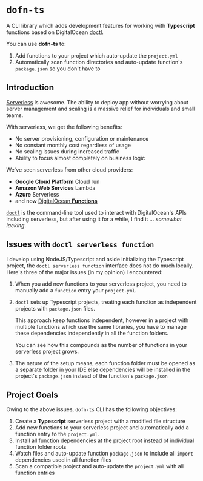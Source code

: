 # `dofn-ts`

A CLI library which adds development features for working with **Typescript**
functions based on
DigitalOcean [doctl](https://docs.digitalocean.com/reference/doctl/).

You can use **dofn-ts** to:

1. Add functions to your project which auto-update the `project.yml`
2. Automatically scan function directories and auto-update
   function's `package.json` so you don't have to

## Introduction

[Serverless](https://en.wikipedia.org/wiki/Serverless_computing) is awesome. The
ability to deploy app without worrying about server management and scaling is a
massive relief for individuals and small teams.

With serverless, we get the following benefits:

- No server provisioning, configuration or maintenance
- No constant monthly cost regardless of usage
- No scaling issues during increased traffic
- Ability to focus almost completely on business logic

We've seen serverless from other cloud providers:

- **Google Cloud Platform** Cloud run
- **Amazon Web Services** Lambda
- **Azure** Serverless
- and now [DigitalOcean
  **Functions**](https://www.digitalocean.com/products/functions)

[`doctl`](https://docs.digitalocean.com/reference/doctl/) is the command-line
tool used to interact with DigitalOcean's APIs including serverless, but after
using it for a while, I find it ... _somewhat lacking_.

## Issues with `doctl serverless function`

I develop using NodeJS/Typescript and aside initializing the Typescript project,
the `doctl serverless function` interface does not do much locally. Here's three
of the major issues (in my opinion) I encountered:

1. When you add new functions to your serverless project, you need to manually
   add a `function` entry your `project.yml`.

2. `doctl` sets up Typescript projects, treating each function as independent
   projects with `package.json` files.

   This approach keep functions independent, however in a project with multiple
   functions which use the same libraries, you have to manage these dependencies
   independently in all the function folders.

   You can see how this compounds as the number of functions in your serverless
   project grows.

3. The nature of the setup means, each function folder must be opened as
   a separate folder in your IDE else dependencies will be installed in the
   project's `package.json` instead of the function's `package.json`

## Project Goals

Owing to the above issues, `dofn-ts` CLI has the following objectives:

1. Create a **Typescript** serverless project with a modified file structure
2. Add new functions to your serverless project and automatically add a function
   entry to the `project.yml`.
3. Install all function dependencies at the project root instead of individual
   function folder roots
4. Watch files and auto-update function `package.json` to include all `import`
   dependencies used in all function files
5. Scan a compatible project and auto-update the `project.yml` with all function
   entries